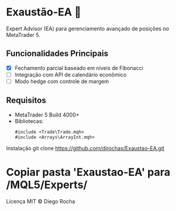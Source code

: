 # Exaustão-EA 🤖

Expert Advisor (EA) para gerenciamento avançado de posições no MetaTrader 5.

## Funcionalidades Principais
- [x] Fechamento parcial baseado em níveis de Fibonacci  
- [ ] Integração com API de calendário econômico  
- [ ] Modo hedge com controle de margem  

## Requisitos
- MetaTrader 5 Build 4000+
- Bibliotecas:  
  ```mql5
  #include <Trade\Trade.mqh>
  #include <Arrays\ArrayInt.mqh>
Instalação
git clone https://github.com/dirochas/Exaustao-EA.git
# Copiar pasta 'Exaustao-EA' para /MQL5/Experts/
Licença
MIT © Diego Rocha
